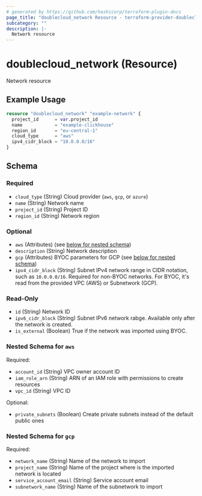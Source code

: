 ```yaml
---
# generated by https://github.com/hashicorp/terraform-plugin-docs
page_title: "doublecloud_network Resource - terraform-provider-doublecloud"
subcategory: ""
description: |-
  Network resource
---
```


# doublecloud_network (Resource)

Network resource

## Example Usage

```terraform
resource "doublecloud_network" "example-network" {
  project_id      = var.project_id
  name            = "example-clickhouse"
  region_id       = "eu-central-1"
  cloud_type      = "aws"
  ipv4_cidr_block = "10.0.0.0/16"
}
```

<!-- schema generated by tfplugindocs -->
## Schema

### Required

- `cloud_type` (String) Cloud provider (`aws`, `gcp`, or `azure`)
- `name` (String) Network name
- `project_id` (String) Project ID
- `region_id` (String) Network region

### Optional

- `aws` (Attributes) (see [below for nested schema](#nestedatt--aws))
- `description` (String) Network description
- `gcp` (Attributes) BYOC parameters for GCP (see [below for nested schema](#nestedatt--gcp))
- `ipv4_cidr_block` (String) Subnet IPv4 network range in CIDR notation, such as `10.0.0.0/16`.
    Required for non-BYOC networks.
    For BYOC, it's read from the provided VPC (AWS) or Subnetwork (GCP).

### Read-Only

- `id` (String) Network ID
- `ipv6_cidr_block` (String) Subnet IPv6 network rabge. Available only after the network is created.
- `is_external` (Boolean) True if the network was imported using BYOC.

<a id="nestedatt--aws"></a>
### Nested Schema for `aws`

Required:

- `account_id` (String) VPC owner account ID
- `iam_role_arn` (String) ARN of an IAM role with permissions to create resources
- `vpc_id` (String) VPC ID

Optional:

- `private_subnets` (Boolean) Create private subnets instead of the default public ones


<a id="nestedatt--gcp"></a>
### Nested Schema for `gcp`

Required:

- `network_name` (String) Name of the network to import
- `project_name` (String) Name of the project where is the imported network is located
- `service_account_email` (String) Service account email
- `subnetwork_name` (String) Name of the subnetwork to import
